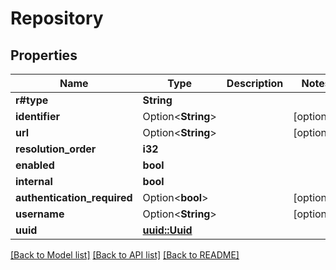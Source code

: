 # Repository

## Properties

Name | Type | Description | Notes
------------ | ------------- | ------------- | -------------
**r#type** | **String** |  | 
**identifier** | Option<**String**> |  | [optional]
**url** | Option<**String**> |  | [optional]
**resolution_order** | **i32** |  | 
**enabled** | **bool** |  | 
**internal** | **bool** |  | 
**authentication_required** | Option<**bool**> |  | [optional]
**username** | Option<**String**> |  | [optional]
**uuid** | [**uuid::Uuid**](uuid::Uuid.md) |  | 

[[Back to Model list]](../README.md#documentation-for-models) [[Back to API list]](../README.md#documentation-for-api-endpoints) [[Back to README]](../README.md)


